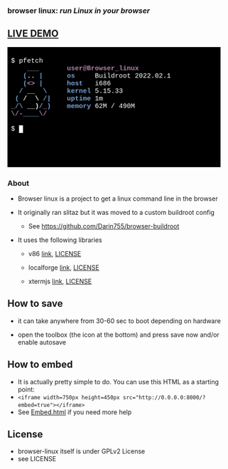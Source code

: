 ### **browser linux:** _run Linux in your browser_

## [LIVE DEMO](https://darin755.github.io/browser-linux/)

<img src="screenshot.png">

### About

 - Browser linux is a project to get a linux command line in the browser

 - It originally ran slitaz but it was moved to a custom buildroot config

   - See https://github.com/Darin755/browser-buildroot

 - It uses the following libraries

   - v86 [link](https://github.com/copy/v86), [LICENSE](https://github.com/Darin755/browser-linux/raw/master/lib/v86/LICENSE)

   - localforge [link](https://github.com/localForage/localForage), [LICENSE](https://github.com/Darin755/browser-linux/raw/master/lib/localForage/LICENSE)

   - xtermjs [link](https://github.com/xtermjs/xterm.js), [LICENSE](https://github.com/Darin755/browser-linux/raw/master/lib/xtermjs/LICENSE)

## How to save

 - it can take anywhere from 30-60 sec to boot depending on hardware

 - open the toolbox (the icon at the bottom) and press save now and/or enable autosave

## How to embed

 - It is actually pretty simple to do. You can use this HTML as a starting point: 
 - ```<iframe width=750px height=450px src="http://0.0.0.0:8000/?embed=true"></iframe>```
 - See [Embed.html](embed.html) if you need more help

## License

 - browser-linux itself is under GPLv2 License
 - see LICENSE
